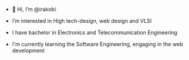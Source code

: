 - 👋 Hi, I’m @irakobi

-  I’m interested in High tech-design, web design and VLSI
-  I have bachelor in Electronics and Telecommunication Engineering
-  I'm currently learning the Software Engineering, engaging in the web development


<!---
irakobi/irakobi is a ✨ special ✨ repository because its `README.md` (this file) appears on your GitHub profile.
You can click the Preview link to take a look at your changes.
--->
